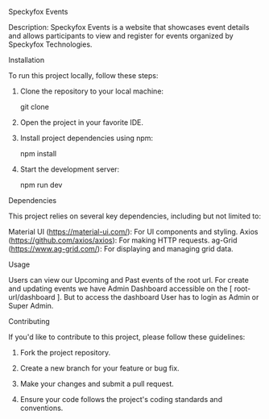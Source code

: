 Speckyfox Events

Description: Speckyfox Events is a website that showcases event details and allows participants to view and register for events organized by Speckyfox Technologies.

Installation

To run this project locally, follow these steps:

1. Clone the repository to your local machine:

   git clone <repository-url>

2. Open the project in your favorite IDE.

3. Install project dependencies using npm:

   npm install

4. Start the development server:

   npm run dev

Dependencies

This project relies on several key dependencies, including but not limited to:

Material UI (https://material-ui.com/): For UI components and styling.
Axios (https://github.com/axios/axios): For making HTTP requests.
ag-Grid (https://www.ag-grid.com/): For displaying and managing grid data.

Usage

Users can view our Upcoming and Past events of the root url.
For create and updating events we have Admin Dashboard accessible on the [ root-url/dashboard ]. But to access the dashboard User has to login as Admin or Super Admin.

Contributing

If you'd like to contribute to this project, please follow these guidelines:

1. Fork the project repository.

2. Create a new branch for your feature or bug fix.

3. Make your changes and submit a pull request.

4. Ensure your code follows the project's coding standards and conventions.
